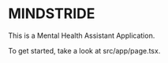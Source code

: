 # MINDSTRIDE

This is a Mental Health Assistant Application.

To get started, take a look at src/app/page.tsx.
